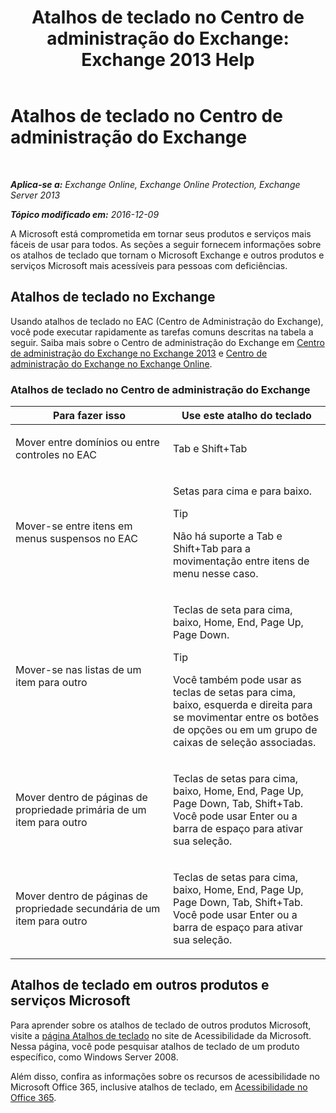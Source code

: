 ﻿---
title: 'Atalhos de teclado no Centro de administração do Exchange: Exchange 2013 Help'
TOCTitle: Atalhos de teclado no Centro de administração do Exchange
ms:assetid: 146b2b52-1ef8-4606-991a-4cf4da694970
ms:mtpsurl: https://technet.microsoft.com/pt-br/library/JJ150484(v=EXCHG.150)
ms:contentKeyID: 50485068
ms.date: 04/23/2018
mtps_version: v=EXCHG.150
ms.translationtype: HT
---

# Atalhos de teclado no Centro de administração do Exchange

 

_**Aplica-se a:** Exchange Online, Exchange Online Protection, Exchange Server 2013_

_**Tópico modificado em:** 2016-12-09_

A Microsoft está comprometida em tornar seus produtos e serviços mais fáceis de usar para todos. As seções a seguir fornecem informações sobre os atalhos de teclado que tornam o Microsoft Exchange e outros produtos e serviços Microsoft mais acessíveis para pessoas com deficiências.

## Atalhos de teclado no Exchange

Usando atalhos de teclado no EAC (Centro de Administração do Exchange), você pode executar rapidamente as tarefas comuns descritas na tabela a seguir. Saiba mais sobre o Centro de administração do Exchange em [Centro de administração do Exchange no Exchange 2013](exchange-admin-center-in-exchange-2013-exchange-2013-help.md) e [Centro de administração do Exchange no Exchange Online](https://technet.microsoft.com/pt-br/library/jj200743\(v=exchg.150\)).

### Atalhos de teclado no Centro de administração do Exchange

<table>
<colgroup>
<col style="width: 50%" />
<col style="width: 50%" />
</colgroup>
<thead>
<tr class="header">
<th>Para fazer isso</th>
<th>Use este atalho do teclado</th>
</tr>
</thead>
<tbody>
<tr class="odd">
<td><p>Mover entre domínios ou entre controles no EAC</p></td>
<td><p>Tab e Shift+Tab</p></td>
</tr>
<tr class="even">
<td><p>Mover-se entre itens em menus suspensos no EAC</p></td>
<td><p>Setas para cima e para baixo.</p>

> [!TIP]  
> Não há suporte a Tab e Shift+Tab para a movimentação entre itens de menu nesse caso.


</td>
</tr>
<tr class="odd">
<td><p>Mover-se nas listas de um item para outro</p></td>
<td><p>Teclas de seta para cima, baixo, Home, End, Page Up, Page Down.</p>

> [!TIP]  
> Você também pode usar as teclas de setas para cima, baixo, esquerda e direita para se movimentar entre os botões de opções ou em um grupo de caixas de seleção associadas.


</td>
</tr>
<tr class="even">
<td><p>Mover dentro de páginas de propriedade primária de um item para outro</p></td>
<td><p>Teclas de setas para cima, baixo, Home, End, Page Up, Page Down, Tab, Shift+Tab. Você pode usar Enter ou a barra de espaço para ativar sua seleção.</p></td>
</tr>
<tr class="odd">
<td><p>Mover dentro de páginas de propriedade secundária de um item para outro</p></td>
<td><p>Teclas de setas para cima, baixo, Home, End, Page Up, Page Down, Tab, Shift+Tab. Você pode usar Enter ou a barra de espaço para ativar sua seleção.</p></td>
</tr>
</tbody>
</table>


## Atalhos de teclado em outros produtos e serviços Microsoft

Para aprender sobre os atalhos de teclado de outros produtos Microsoft, visite a [página Atalhos de teclado](https://go.microsoft.com/fwlink/p/?linkid=248894) no site de Acessibilidade da Microsoft. Nessa página, você pode pesquisar atalhos de teclado de um produto específico, como Windows Server 2008.

Além disso, confira as informações sobre os recursos de acessibilidade no Microsoft Office 365, inclusive atalhos de teclado, em [Acessibilidade no Office 365](https://officepreview.microsoft.com/search/redir/ha102817204.aspx).

